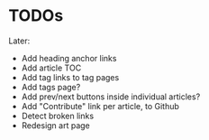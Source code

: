 # TODOs

Later:
- Add heading anchor links
- Add article TOC
- Add tag links to tag pages
- Add tags page?
- Add prev/next buttons inside individual articles?
- Add "Contribute" link per article, to Github
- Detect broken links
- Redesign art page
